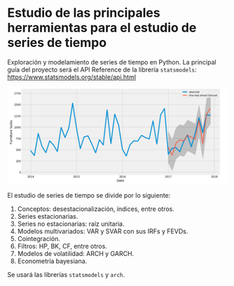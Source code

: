 # Estudio de las principales herramientas para el estudio de series de tiempo
Exploración y modelamiento de series de tiempo en Python. La principal guía del proyecto será el API Reference de la librería `statsmodels`: https://www.statsmodels.org/stable/api.html

<p align="center">
  <img src="figures/time_series.png" width="800">
</p>

El estudio de series de tiempo se divide por lo siguiente:
1. Conceptos: desestacionalización, índices, entre otros.
2. Series estacionarias.
3. Series no estacionarias: raíz unitaria.
4. Modelos multivariados: VAR y SVAR con sus IRFs y FEVDs.
5. Cointegración.
6. Filtros: HP, BK, CF, entre otros.
7. Modelos de volatilidad: ARCH y GARCH.
8. Econometría bayesiana.

Se usará las librerías `statsmodels` y `arch`.
